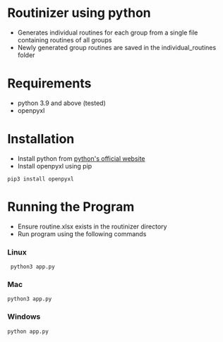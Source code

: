# Routinizer using python

- Generates individual routines for each group from a single file containing routines of all groups
- Newly generated group routines are saved in the individual_routines folder

# Requirements

- python 3.9 and above (tested)
- openpyxl

# Installation

- Install python from [python's official website](https://www.python.org/)
- Install openpyxl using pip

```
pip3 install openpyxl
```

# Running the Program

- Ensure routine.xlsx exists in the routinizer directory 
- Run program using the following commands 

### Linux 

```
 python3 app.py
```

### Mac 

```
python3 app.py
```

### Windows

```
python app.py
```